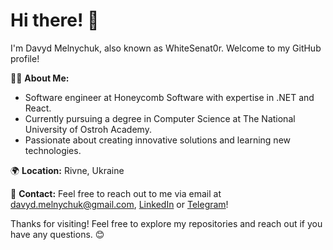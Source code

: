 # Hi there! 👋

I'm Davyd Melnychuk, also known as WhiteSenat0r. Welcome to my GitHub profile!

👨‍💻 **About Me:**
- Software engineer at Honeycomb Software with expertise in .NET and React.
- Currently pursuing a degree in Computer Science at The National University of Ostroh Academy.
- Passionate about creating innovative solutions and learning new technologies.

🌍 **Location:** Rivne, Ukraine

📧 **Contact:** Feel free to reach out to me via email at davyd.melnychuk@gmail.com, [LinkedIn](https://www.linkedin.com/in/davyd-melnychuk-125023241) or [Telegram](https://t.me/whitesenator)!

Thanks for visiting! Feel free to explore my repositories and reach out if you have any questions. 😊
